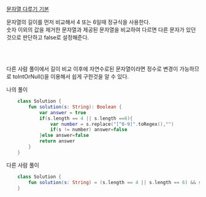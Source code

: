 [문자열 다루기 기본](https://programmers.co.kr/learn/courses/30/lessons/12918)

문자열의 길이를 먼저 비교해서 4 또는 6일때 정규식을 사용한다.<br/>
숫자 이외의 값을 제거한 문자열과 제공된 문자열을 비교하여 다르면 다른 문자가 있던 것으로 판단하고 false로 설정해준다.

<br/><br/>

다른 사람 풀이에서 길이 비교 이후에 자연수로된 문자열이라면 정수로 변경이 가능하므로 toIntOrNull()을 이용해서 쉽게 구한것을 알 수 있다.

나의 풀이
```kotlin
    class Solution {
        fun solution(s: String): Boolean {
            var answer = true
            if(s.length == 4 || s.length ==6){
                var number = s.replace("[^0-9]".toRegex(),"")
                if(s != number) answer=false 
            }else answer=false
            return answer
        }
    }
```

다른 사람 풀이
```kotlin
    class Solution {
        fun solution(s: String) = (s.length == 4 || s.length == 6) && s.toIntOrNull() != null
    }
```